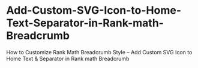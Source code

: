 # Add-Custom-SVG-Icon-to-Home-Text-Separator-in-Rank-math-Breadcrumb
How to Customize Rank Math Breadcrumb Style – Add Custom SVG Icon to Home Text &amp; Separator in Rank math Breadcrumb
